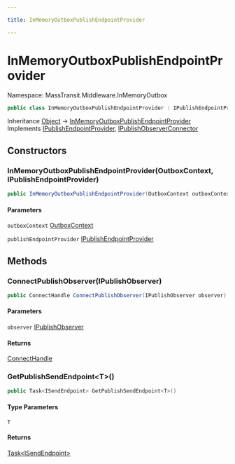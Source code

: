 ```yaml
---

title: InMemoryOutboxPublishEndpointProvider

---
```


# InMemoryOutboxPublishEndpointProvider

Namespace: MassTransit.Middleware.InMemoryOutbox

```csharp
public class InMemoryOutboxPublishEndpointProvider : IPublishEndpointProvider, IPublishObserverConnector
```

Inheritance [Object](https://learn.microsoft.com/en-us/dotnet/api/system.object) → [InMemoryOutboxPublishEndpointProvider](../masstransit-middleware-inmemoryoutbox/inmemoryoutboxpublishendpointprovider)<br/>
Implements [IPublishEndpointProvider](../../masstransit-abstractions/masstransit/ipublishendpointprovider), [IPublishObserverConnector](../../masstransit-abstractions/masstransit/ipublishobserverconnector)

## Constructors

### **InMemoryOutboxPublishEndpointProvider(OutboxContext, IPublishEndpointProvider)**

```csharp
public InMemoryOutboxPublishEndpointProvider(OutboxContext outboxContext, IPublishEndpointProvider publishEndpointProvider)
```

#### Parameters

`outboxContext` [OutboxContext](../masstransit-middleware-inmemoryoutbox/outboxcontext)<br/>

`publishEndpointProvider` [IPublishEndpointProvider](../../masstransit-abstractions/masstransit/ipublishendpointprovider)<br/>

## Methods

### **ConnectPublishObserver(IPublishObserver)**

```csharp
public ConnectHandle ConnectPublishObserver(IPublishObserver observer)
```

#### Parameters

`observer` [IPublishObserver](../../masstransit-abstractions/masstransit/ipublishobserver)<br/>

#### Returns

[ConnectHandle](../../masstransit-abstractions/masstransit/connecthandle)<br/>

### **GetPublishSendEndpoint\<T\>()**

```csharp
public Task<ISendEndpoint> GetPublishSendEndpoint<T>()
```

#### Type Parameters

`T`<br/>

#### Returns

[Task\<ISendEndpoint\>](https://learn.microsoft.com/en-us/dotnet/api/system.threading.tasks.task-1)<br/>
